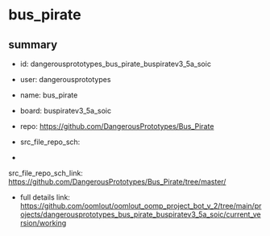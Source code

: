 # bus_pirate
 
## summary 
* id: dangerousprototypes_bus_pirate_buspiratev3_5a_soic
* user: dangerousprototypes
* name: bus_pirate
* board: buspiratev3_5a_soic
* repo: https://github.com/DangerousPrototypes/Bus_Pirate



* src_file_repo_sch: 
*
 src_file_repo_sch_link: https://github.com/DangerousPrototypes/Bus_Pirate/tree/master/
* full details link: https://github.com/oomlout/oomlout_oomp_project_bot_v_2/tree/main/projects/dangerousprototypes_bus_pirate_buspiratev3_5a_soic/current_version/working  






